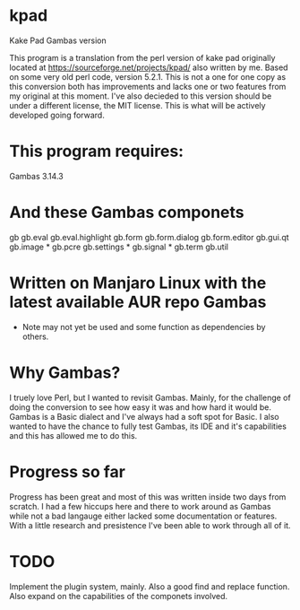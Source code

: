 # kpad

Kake Pad Gambas version

This program is a translation from the perl version of kake pad originally located at https://sourceforge.net/projects/kpad/ also written by me.
Based on some very old perl code, version 5.2.1. This is not a one for one copy as this conversion both has improvements and 
lacks one or two features from my original at this moment. I've also decieded to this version should be under a different license, the MIT license. This is what will be actively developed going forward. 

# This program requires: 

Gambas 3.14.3

# And these Gambas componets

gb
gb.eval
gb.eval.highlight
gb.form
gb.form.dialog
gb.form.editor
gb.gui.qt
gb.image *
gb.pcre
gb.settings *
gb.signal *
gb.term
gb.util

# Written on Manjaro Linux with the latest available AUR repo Gambas

* Note may not yet be used and some function as dependencies by others. 

# Why Gambas? 

I truely love Perl, but I wanted to revisit Gambas. Mainly, for the challenge of doing the conversion to see how easy it was and how hard it would be. Gambas is a Basic dialect and I've always had a soft spot for Basic. I also wanted to have the chance to fully test Gambas, its IDE and it's capabilities and this has allowed me to do this.

# Progress so far

Progress has been great and most of this was written inside two days from scratch. I had a few hiccups here and there to work around as Gambas while not a bad langauge either lacked some documentation or features. With a little research and presistence I've been able to work through all of it. 

# TODO

Implement the plugin system, mainly. Also a good find and replace function. Also expand on the capabilities of the componets involved. 
